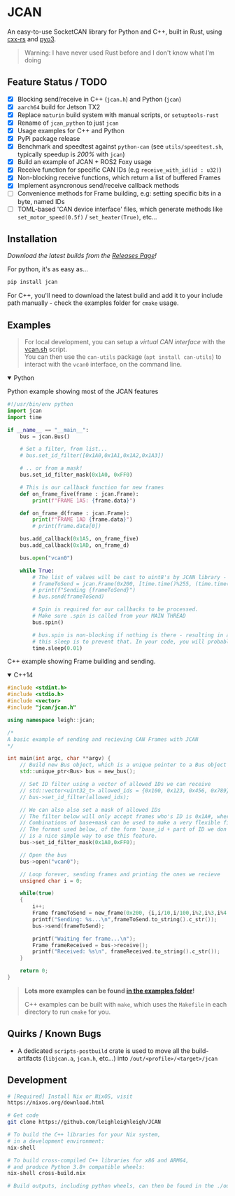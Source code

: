 # JCAN
An easy-to-use SocketCAN library for Python and C++, built in Rust, using [cxx-rs](https://cxx.rs/) and [pyo3](https://pyo3.rs/).

> Warning: I have never used Rust before and I don't know what I'm doing

## Feature Status / TODO
 - [x] Blocking send/receive in C++ (`jcan.h`) and Python (`jcan`)
 - [x] `aarch64` build for Jetson TX2
 - [x] Replace `maturin` build system with manual scripts, or `setuptools-rust`
 - [x] Rename of `jcan_python` to just `jcan`
 - [x] Usage examples for C++ and Python
 - [x] PyPi package release
 - [x] Benchmark and speedtest against `python-can` (see `utils/speedtest.sh`, typically speedup is *200%* with `jcan`)
 - [x] Build an example of JCAN + ROS2 Foxy usage
 - [x] Receive function for specific CAN IDs (e.g `receive_with_id(id : u32)`)
 - [x] Non-blocking receive functions, which return a list of buffered Frames
 - [x] Implement asyncronous send/receive callback methods 
 - [ ] Convenience methods for Frame building, e.g: setting specific bits in a byte, named IDs
 - [ ] TOML-based 'CAN device interface' files, which generate methods like `set_motor_speed(0.5f)` / `set_heater(True)`, etc...

## Installation
*Download the latest builds from the [Releases Page](https://github.com/leighleighleigh/JCAN/releases)! <br>*

For python, it's as easy as...
```bash
pip install jcan
```

For C++, you'll need to download the latest build and add it to your include path manually - check the examples folder for `cmake` usage.

## Examples
> For local development, you can setup a *virtual CAN interface* with the [vcan.sh](https://github.com/leighleighleigh/JCAN/blob/main/utils/vcan.sh) script. <br>
> You can then use the `can-utils` package (`apt install can-utils`) to interact with the `vcan0` interface, on the command line.

<details open><summary>Python</summary>
<p>

Python example showing most of the JCAN features

```python
#!/usr/bin/env python
import jcan
import time

if __name__ == "__main__":
    bus = jcan.Bus()

    # Set a filter, from list...
    # bus.set_id_filter([0x1A0,0x1A1,0x1A2,0x1A3])

    # .. or from a mask!
    bus.set_id_filter_mask(0x1A0, 0xFF0)

    # This is our callback function for new frames
    def on_frame_five(frame : jcan.Frame):
        print(f"FRAME 1A5: {frame.data}")

    def on_frame_d(frame : jcan.Frame):
        print(f"FRAME 1AD {frame.data}")
        # print(frame.data[0])

    bus.add_callback(0x1A5, on_frame_five)
    bus.add_callback(0x1AD, on_frame_d)

    bus.open("vcan0")

    while True:
        # The list of values will be cast to uint8's by JCAN library - so be careful to double check the values!
        # frameToSend = jcan.Frame(0x200, [time.time()%255, (time.time()*1000)%255])
        # print(f"Sending {frameToSend}")
        # bus.send(frameToSend)

        # Spin is required for our callbacks to be processed.
        # Make sure .spin is called from your MAIN THREAD
        bus.spin()

        # bus.spin is non-blocking if nothing is there - resulting in a 'busy' loop
        # this sleep is to prevent that. In your code, you will probably be doing more important things here!
        time.sleep(0.01)

```

</p>
</details>

C++ example showing Frame building and sending.

<details open><summary>C++14</summary>
<p>

```cpp
#include <stdint.h>
#include <stdio.h>
#include <vector>
#include "jcan/jcan.h"

using namespace leigh::jcan;

/* 
A basic example of sending and recieving CAN Frames with JCAN
*/

int main(int argc, char **argv) {
    // Build new Bus object, which is a unique pointer to a Bus object
    std::unique_ptr<Bus> bus = new_bus();

    // Set ID filter using a vector of allowed IDs we can receive
    // std::vector<uint32_t> allowed_ids = {0x100, 0x123, 0x456, 0x789};
    // bus->set_id_filter(allowed_ids);

    // We can also also set a mask of allowed IDs
    // The filter below will only accept frames who's ID is 0x1A#, where '#' can be anything.
    // Combinations of base+mask can be used to make a very flexible filter.. but it can get quite confusing, too!
    // The format used below, of the form 'base_id + part of ID we don't care about',
    // is a nice simple way to use this feature.
    bus->set_id_filter_mask(0x1A0,0xFF0);

    // Open the bus
    bus->open("vcan0");

    // Loop forever, sending frames and printing the ones we recieve
    unsigned char i = 0;

    while(true)
    {
        i++;
        Frame frameToSend = new_frame(0x200, {i,i/10,i/100,i%2,i%3,i%4,i%5,i*10});
        printf("Sending: %s...\n",frameToSend.to_string().c_str());
        bus->send(frameToSend);

        printf("Waiting for frame...\n");
        Frame frameReceived = bus->receive();
        printf("Received: %s\n", frameReceived.to_string().c_str());
    }

    return 0;
}
```

> **Lots more examples can be found [in the examples folder](https://github.com/leighleighleigh/JCAN/tree/main/examples)!**
>
> C++ examples can be built with `make`, which uses the `Makefile` in each directory to run `cmake` for you.

</p>
</details>

## Quirks / Known Bugs
 - A dedicated `scripts-postbuild` crate is used to move all the build-artifacts (`libjcan.a`, `jcan.h`, etc...) into `/out/<profile>/<target>/jcan`

## Development
```bash
# [Required] Install Nix or NixOS, visit
https://nixos.org/download.html

# Get code
git clone https://github.com/leighleighleigh/JCAN

# To build the C++ libraries for your Nix system,
# in a development environment:
nix-shell

# To build cross-compiled C++ libraries for x86 and ARM64,
# and produce Python 3.8+ compatible wheels:
nix-shell cross-build.nix

# Build outputs, including python wheels, can then be found in the ./out/ folder

```
